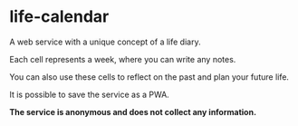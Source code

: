 # life-calendar

A web service with a unique concept of a life diary.

Each cell represents a week, where you can write any notes.

You can also use these cells to reflect on the past and plan your future life.

It is possible to save the service as a PWA.

**The service is anonymous and does not collect any information.**
